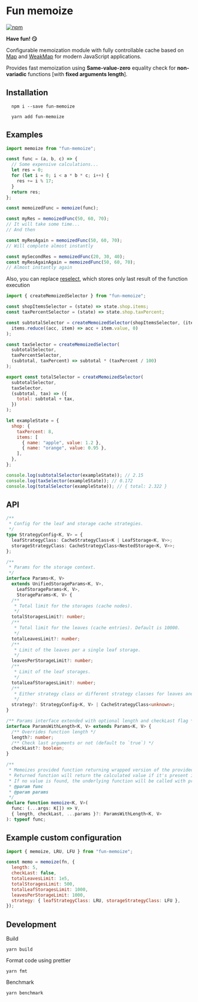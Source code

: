 # Fun memoize

[![npm](https://img.shields.io/npm/v/fun-memoize.svg)](https://www.npmjs.com/package/fun-memoize)

**Have fun! 😏**

Configurable memoization module with fully controllable cache based on [Map](https://developer.mozilla.org/en-US/docs/Web/JavaScript/Reference/Global_Objects/Map) and [WeakMap](https://developer.mozilla.org/en-US/docs/Web/JavaScript/Reference/Global_Objects/WeakMap) for modern JavaScript applications.

Provides fast memoization using **Same-value-zero** equality check for **non-variadic** functions [with **fixed arguments length**].

## Installation

```shell
  npm i --save fun-memoize
```

```shell
  yarn add fun-memoize
```

## Examples

```javascript
import memoize from "fun-memoize";

const func = (a, b, c) => {
  // Some expensive calculations...
  let res = 0;
  for (let i = 0; i < a * b * c; i++) {
    res += i % 17;
  }
  return res;
};

const memoizedFunc = memoize(func);

const myRes = memoizedFunc(50, 60, 70);
// It will take some time...
// And then

const myResAgain = memoizedFunc(50, 60, 70);
// Will complete almost instantly

const mySecondRes = memoizedFunc(20, 30, 40);
const myResAgainAgain = memoizedFunc(50, 60, 70);
// Almost instantly again
```

Also, you can replace [reselect](https://github.com/reactjs/reselect), which stores only last result of the function execution

```javascript
import { createMemoizedSelector } from "fun-memoize";

const shopItemsSelector = (state) => state.shop.items;
const taxPercentSelector = (state) => state.shop.taxPercent;

const subtotalSelector = createMemoizedSelector(shopItemsSelector, (items) =>
  items.reduce((acc, item) => acc + item.value, 0)
);

const taxSelector = createMemoizedSelector(
  subtotalSelector,
  taxPercentSelector,
  (subtotal, taxPercent) => subtotal * (taxPercent / 100)
);

export const totalSelector = createMemoizedSelector(
  subtotalSelector,
  taxSelector,
  (subtotal, tax) => ({
    total: subtotal + tax,
  })
);

let exampleState = {
  shop: {
    taxPercent: 8,
    items: [
      { name: "apple", value: 1.2 },
      { name: "orange", value: 0.95 },
    ],
  },
};

console.log(subtotalSelector(exampleState)); // 2.15
console.log(taxSelector(exampleState)); // 0.172
console.log(totalSelector(exampleState)); // { total: 2.322 }
```

## API

```typescript
/**
 * Config for the leaf and storage cache strategies.
 */
type StrategyConfig<K, V> = {
  leafStrategyClass: CacheStrategyClass<K | LeafStorage<K, V>>;
  storageStrategyClass: CacheStrategyClass<NestedStorage<K, V>>;
};

/**
 * Params for the storage context.
 */
interface Params<K, V>
  extends UnifiedStorageParams<K, V>,
    LeafStorageParams<K, V>,
    StorageParams<K, V> {
  /**
   * Total limit for the storages (cache nodes).
   */
  totalStoragesLimit?: number;
  /**
   * Total limit for the leaves (cache entries). Default is 10000.
   */
  totalLeavesLimit?: number;
  /**
   * Limit of the leaves per a single leaf storage.
   */
  leavesPerStorageLimit?: number;
  /**
   * Limit of the leaf storages.
   */
  totalLeafStoragesLimit?: number;
  /**
   * Either strategy class or different strategy classes for leaves and storage nodes.
   */
  strategy?: StrategyConfig<K, V> | CacheStrategyClass<unknown>;
}

/** Params interface extended with optional length and checkLast flag */
interface ParamsWithLength<K, V> extends Params<K, V> {
  /** Overrides function length */
  length?: number;
  /** Check last arguments or not (default to `true`) */
  checkLast?: boolean;
}

/**
 * Memoizes provided function returning wrapped version of the provided function.
 * Returned function will return the calculated value if it's present in the cache for the arguments according to `Same-value-zero` algorithm.
 * If no value is found, the underlying function will be called with provided arguments.
 * @param func
 * @param params
 */
declare function memoize<K, V>(
  func: (...args: K[]) => V,
  { length, checkLast, ...params }?: ParamsWithLength<K, V>
): typeof func;
```

## Example custom configuration

```javascript
import { memoize, LRU, LFU } from "fun-memoize";

const memo = memoize(fn, {
  length: 5,
  checkLast: false,
  totalLeavesLimit: 1e5,
  totalStoragesLimit: 500,
  totalLeafStoragesLimit: 1000,
  leavesPerStorageLimit: 1000,
  strategy: { leafStrategyClass: LRU, storageStrategyClass: LFU },
});
```

## Development

Build

```
yarn build
```

Format code using prettier

```
yarn fmt
```

Benchmark

```
yarn benchmark
```
